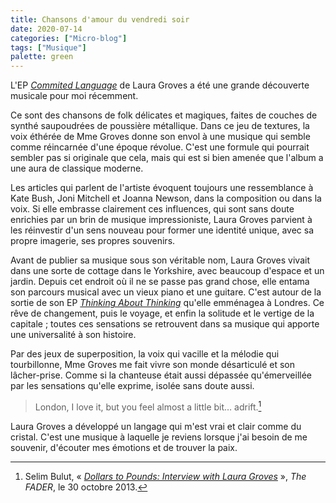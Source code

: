 ```yaml
---
title: Chansons d'amour du vendredi soir
date: 2020-07-14
categories: ["Micro-blog"]
tags: ["Musique"]
palette: green
---
```


L'EP [_Commited Language_](https://www.youtube.com/watch?v=EIDWZMdHUjo&list=OLAK5uy_mXItgEhp07MsObjLE1q0Sfin2mf5YSEPE&index=1) de Laura Groves a été une grande découverte musicale pour moi récemment.

Ce sont des chansons de folk délicates et magiques, faites de couches de synthé saupoudrées de poussière métallique. Dans ce jeu de textures, la voix éthérée de Mme Groves donne son envol à une musique qui semble comme réincarnée d'une époque révolue. C'est une formule qui pourrait sembler pas si originale que cela, mais qui est si bien amenée que l'album a une aura de classique moderne.

Les articles qui parlent de l'artiste évoquent toujours une ressemblance à Kate Bush, Joni Mitchell et Joanna Newson, dans la composition ou dans la voix. Si elle embrasse clairement ces influences, qui sont sans doute enrichies par un brin de musique impressioniste, Laura Groves parvient à les réinvestir d'un sens nouveau pour former une identité unique, avec sa propre imagerie, ses propres souvenirs.

Avant de publier sa musique sous son véritable nom, Laura Groves vivait dans une sorte de cottage dans le Yorkshire, avec beaucoup d'espace et un jardin. Depuis cet endroit où il ne se passe pas grand chose, elle entama son parcours musical avec un vieux piano et une guitare. C'est autour de la sortie de son EP [_Thinking About Thinking_](https://www.youtube.com/watch?v=J7JTjlZbXU4&list=OLAK5uy_mEuaFRB72ng-h_LHGsJ5G1dQi23eLgs5I&index=1) qu'elle emménagea à Londres. Ce rêve de changement, puis le voyage, et enfin la solitude et le vertige de la capitale ; toutes ces sensations se retrouvent dans sa musique qui apporte une universalité à son histoire.

Par des jeux de superposition, la voix qui vacille et la mélodie qui tourbillonne, Mme Groves me fait vivre son monde désarticulé et son lâcher-prise. Comme si la chanteuse était aussi dépassée qu'émerveillée par les sensations qu'elle exprime, isolée sans doute aussi.

> London, I love it, but you feel almost a little bit… adrift.[^itw]

Laura Groves a développé un langage qui m'est vrai et clair comme du cristal. C'est une musique à laquelle je reviens lorsque j'ai besoin de me souvenir, d'écouter mes émotions et de trouver la paix.

[^itw]: Selim Bulut, « [_Dollars to Pounds: Interview with Laura Groves_](https://www.thefader.com/2013/10/30/dollars-to-pounds-laura-groves-interview) », _The FADER_, le 30 octobre 2013.
